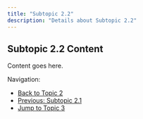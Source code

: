 ```yaml
---
title: "Subtopic 2.2"
description: "Details about Subtopic 2.2"
---
```


## Subtopic 2.2 Content

Content goes here.

Navigation:
- [Back to Topic 2](../)
- [Previous: Subtopic 2.1](../subtopic1)
- [Jump to Topic 3](/topic3)
